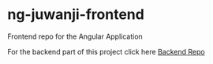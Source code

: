 # ng-juwanji-frontend
Frontend repo for the Angular Application


For the backend part of this project click here
[Backend Repo](https://github.com/tonywied17/node-express-juwanji-backend)
